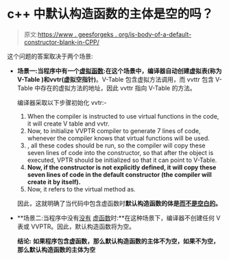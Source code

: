 # c++ 中默认构造函数的主体是空的吗？

> 原文:[https://www . geesforgeks . org/is-body-of-a-default-constructor-blank-in-CPP/](https://www.geeksforgeeks.org/is-body-of-a-default-constructor-blank-in-cpp/)

这个问题的答案取决于两个场景:

*   **场景一:当程序中有一个[虚拟函数](https://www.geeksforgeeks.org/virtual-function-cpp/):**在这个场景中，编译器自动创建虚拟表(称为 **V-Table** )和**vvtr(虚拟空指针)**。V-Table 包含虚拟方法调用，而 vvttr 包含 V-Table 中存在的虚拟方法的地址，因此 vvttr 指向 V-Table 的方法。

    编译器采取以下步骤初始化 vvtr:-

    1.  When the compiler is instructed to use virtual functions in the code, it will create V table and vvtr.
    2.  Now, to initialize VVPTR compiler to generate 7 lines of code, whenever the compiler knows that virtual functions will be used.
    3.  , all these codes should be run, so the compiler will copy these seven lines of code into the constructor, so that after the object is executed, VPTR should be initialized so that it can point to V-Table.
    4.  **Now, if the constructor is not explicitly defined, it will copy these seven lines of code in the default constructor (the compiler will create it by itself).**
    5.  Now, it refers to the virtual method as.

    因此，这就明确了当代码中包含虚函数时**默认构造函数的体是<u>而不是空白的</u>。**

*   **场景二:当程序中没有<u>没有</u> [虚函数](https://www.geeksforgeeks.org/virtual-function-cpp/)时:**在这种场景下，编译器不创建任何 V 表或 VVPTR。因此，默认构造函数将为空。

    **结论:** **如果程序包含虚函数，那么默认构造函数的主体不为空，如果不为空，那么默认构造函数的主体为空**
